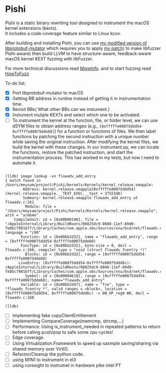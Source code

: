 # Pishi
Pishi is a static binary rewriting tool designed to instrument the macOS kernel extensions (kexts). \
It includes a code coverage feature similar to Linux kcov.

After building and installing Pishi, you can use [my modified version of libprotobuf-mutator](https://github.com/R00tkitSMM/libprotobuf-mutator) which requires you to apply [my patch](https://github.com/R00tkitSMM/Pishi/blob/main/fuzz/llvm.patch)( to make libfuzzer Pishi-aware) then build LLVM to have structure-aware, feedback-aware macOS kernel KEXT fuzzing with libFuzzer.

For more technical discussions read [MoreInfo](https://github.com/R00tkitSMM/Pishi/blob/main/MoreInfo.md). and to start fuzzing read [HowToFuzz](https://github.com/R00tkitSMM/Pishi/blob/main/HowToFuzz.md)

To-do list:
- [X] Port libprotobuf-mutator to macOS
- [x] Getting BB address in runtine instead of getting it in instrumentation time.
- [X] Revisit BBs( What other BBs can we instument.)
- [X] Instument muliple KEXTs and select which one to be activated.
- [ ] To instrument the kernel at the function, file, or folder level, we can use dSYM files to obtain address ranges (e.g., `[0xfffffe00075ddd54-0xfffffe00075dde68]`) for a function or functions of files. We then label functions by patching the second instruction with a unique number while saving the original instruction. After modifying the kernel files, we build the kernel with these changes. In our instrument.py, we can locate the functions, restore the patched instruction, and start the instrumentation process. This has worked in my tests, but now I need to automate it.
```

(lldb) image lookup -vn flowadv_add_entry
1 match found in /Users/meysam/project/Pishi/kernels/Kernels/kernel.release.vmapple:
        Address: kernel.release.vmapple[0xfffffe00075ddd54] (kernel.release.vmapple.__TEXT_EXEC.__text + 3755348)
        Summary: kernel.release.vmapple`flowadv_add_entry at flowadv.c:161
         Module: file = "/Users/meysam/project/Pishi/kernels/Kernels/kernel.release.vmapple", arch = "arm64e"
    CompileUnit: id = {0x00000190}, file = "/AppleInternal/Library/BuildRoots/08825dc9-0808-11ef-89d0-fe8bc7981bff/Library/Caches/com.apple.xbs/Sources/xnu/bsd/net/flowadv.c", language = "c99"
       Function: id = {0x00bb2d32}, name = "flowadv_add_entry", range = [0xfffffe00075ddd54-0xfffffe00075dde68)
       FuncType: id = {0x00bb2d32}, byte-size = 0, decl = flowadv.c:160, compiler_type = "void (struct flowadv_fcentry *)"
         Blocks: id = {0x00bb2d32}, range = [0xfffffe00075ddd54-0xfffffe00075dde68)
      LineEntry: [0xfffffe00075ddd54-0xfffffe00075ddd6c): /AppleInternal/Library/BuildRoots/08825dc9-0808-11ef-89d0-fe8bc7981bff/Library/Caches/com.apple.xbs/Sources/xnu/bsd/net/flowadv.c:161
         Symbol: id = {0x00004618}, range = [0xfffffe00075ddd54-0xfffffe00075dde68), name="flowadv_add_entry"
       Variable: id = {0x00bb2d47}, name = "fce", type = "flowadv_fcentry *", valid ranges = <block>, location = [0xfffffe00075ddd54, 0xfffffe00075ddd6c) -> DW_OP_reg0 W0, decl = flowadv.c:160

(lldb) 
```

- [ ] Implementing fake copyClientEntitlement
- [ ] Implementing CompareCoverage(memcmp, strcmp,...)
- [ ] Performance: Using is_instrument_needed in repeated patterns to return before caliing push/pop to safe some cpu cycles!
- [ ] Edge coverage.
- [ ] Using Virtualization.Framework to speed up sasmple saving/sharing via shared memory over VirtIO.
- [ ] Refactor/Cleanup the python code.
- [ ] using M1N1 to instrument in el3
- [ ] using coresight to instrumet in hardware pike intel PT
